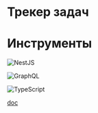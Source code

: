 # Трекер задач

# Инструменты

![NestJS](https://img.shields.io/badge/nestjs-%23E0234E.svg?style=for-the-badge&logo=nestjs&logoColor=white)

![GraphQL](https://img.shields.io/badge/-GraphQL-E10098?style=for-the-badge&logo=graphql&logoColor=white)

![TypeScript](https://img.shields.io/badge/typescript-%23007ACC.svg?style=for-the-badge&logo=typescript&logoColor=white)

[doc](https://www.notion.so/b507f6c94b404dd8aa106447b050e812)
